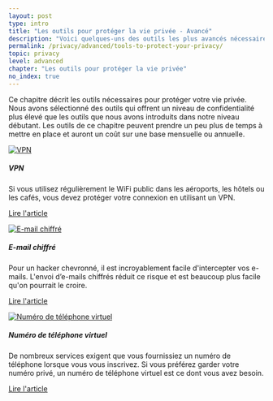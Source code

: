 ```yaml
---
layout: post
type: intro
title: "Les outils pour protéger la vie privée - Avancé"
description: "Voici quelques-uns des outils les plus avancés nécessaires pour améliorer votre confidentialité en ligne : VPN, courrier chiffré, et plus encore."
permalink: /privacy/advanced/tools-to-protect-your-privacy/
topic: privacy
level: advanced
chapter: "Les outils pour protéger la vie privée"
no_index: true
---
```


Ce chapitre décrit les outils nécessaires pour protéger votre vie privée. Nous avons sélectionné des outils qui offrent un niveau de confidentialité plus élevé que les outils que nous avons introduits dans notre niveau débutant. Les outils de ce chapitre peuvent prendre un peu plus de temps à mettre en place et auront un coût sur une base mensuelle ou annuelle.


<div class="row mt-5">
    <div class="col-md-3">
        <a href="{{ site.baseurl }}{% post_url /privacy/advanced/2024-04-02-vpn %}">
            <img src="/assets/post_files/privacy/advanced/tools-to-protect-your-privacy/vpn.svg" alt="VPN" />
        </a>
    </div>
    <div class="col-md-9">
        <h5 class="intro-article-title">VPN</h5>
        <p class="mb-1">
            Si vous utilisez régulièrement le WiFi public dans les aéroports, les hôtels ou les cafés, vous devez protéger votre connexion en utilisant un VPN.
        </p>
        <p class="mb-0">
            <a class="font-weight-bold" href="{{ site.baseurl }}{% post_url /privacy/advanced/2024-04-02-vpn %}">Lire l'article</a>
        </p>
    </div>
</div>

<div class="row mt-5">
    <div class="col-md-3">
        <a href="{{ site.baseurl }}{% post_url /privacy/advanced/2024-04-03-encrypted-email %}">
            <img src="/assets/post_files/privacy/advanced/tools-to-protect-your-privacy/encrypted_mail.svg" alt="E-mail chiffré" />
        </a>
    </div>
    <div class="col-md-9">
        <h5 class="intro-article-title">E-mail chiffré</h5>
        <p class="mb-1">
            Pour un hacker chevronné, il est incroyablement facile d'intercepter vos e-mails. L'envoi d’e-mails chiffrés réduit ce risque et est beaucoup plus facile qu'on pourrait le croire.
        </p>
        <p class="mb-0">
            <a class="font-weight-bold" href="{{ site.baseurl }}{% post_url /privacy/advanced/2024-04-03-encrypted-email %}">Lire l'article</a>
        </p>
    </div>
</div>

<div class="row mt-5">
    <div class="col-md-3">
        <a href="{{ site.baseurl }}{% post_url /privacy/advanced/2024-04-04-virtual-phone-number %}">
            <img src="/assets/post_files/privacy/advanced/tools-to-protect-your-privacy/vitual_phone_number.svg" alt="Numéro de téléphone virtuel" />
        </a>
    </div>
    <div class="col-md-9">
        <h5 class="intro-article-title">Numéro de téléphone virtuel</h5>
        <p class="mb-1">
            De nombreux services exigent que vous fournissiez un numéro de téléphone lorsque vous vous inscrivez. Si vous préférez garder votre numéro privé, un numéro de téléphone virtuel est ce dont vous avez besoin.
        </p>
        <p class="mb-0">
            <a class="font-weight-bold" href="{{ site.baseurl }}{% post_url /privacy/advanced/2024-04-04-virtual-phone-number %}">Lire l'article</a>
        </p>
    </div>
</div>
